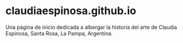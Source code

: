 # claudiaespinosa.github.io
Una página de inicio dedicada a albergar la historia del arte de Claudia Espinosa, Santa Rosa, La Pampa, Argentina.
